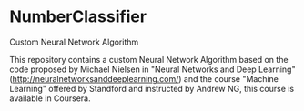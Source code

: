 # NumberClassifier
Custom Neural Network Algorithm

This repository contains a custom Neural Network Algorithm based on the code proposed by Michael Nielsen in "Neural Networks and Deep Learning" (http://neuralnetworksanddeeplearning.com/) and the course "Machine Learning" offered by Standford and instructed by Andrew NG, this course is available in Coursera.
